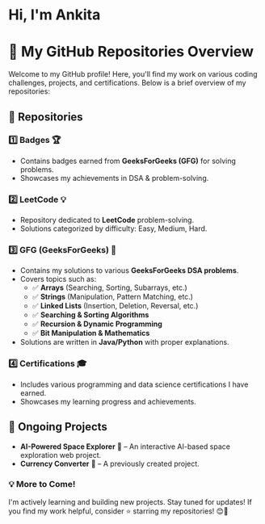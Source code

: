 # Hi, I'm Ankita 
# 🚀 My GitHub Repositories Overview

Welcome to my GitHub profile! Here, you'll find my work on various coding challenges, projects, and certifications. Below is a brief overview of my repositories:

## 📂 Repositories

### 1️⃣ **Badges** 🏆
- Contains badges earned from **GeeksForGeeks (GFG)** for solving problems.
- Showcases my achievements in DSA & problem-solving.

### 2️⃣ **LeetCode** 💡
- Repository dedicated to **LeetCode** problem-solving.
- Solutions categorized by difficulty: Easy, Medium, Hard.

### 3️⃣ **GFG (GeeksForGeeks)** 📘
- Contains my solutions to various **GeeksForGeeks DSA problems**.
- Covers topics such as:
  - ✅ **Arrays** (Searching, Sorting, Subarrays, etc.)
  - ✅ **Strings** (Manipulation, Pattern Matching, etc.)
  - ✅ **Linked Lists** (Insertion, Deletion, Reversal, etc.)
  - ✅ **Searching & Sorting Algorithms**
  - ✅ **Recursion & Dynamic Programming**
  - ✅ **Bit Manipulation & Mathematics**
- Solutions are written in **Java/Python** with proper explanations.

### 4️⃣ **Certifications** 🎓
- Includes various programming and data science certifications I have earned.
- Showcases my learning progress and achievements.

## 🎯 Ongoing Projects
- **AI-Powered Space Explorer** 🌌 – An interactive AI-based space exploration web project.
- **Currency Converter** 💱 – A previously created project.

### 💡 **More to Come!**
I'm actively learning and building new projects. Stay tuned for updates! If you find my work helpful, consider ⭐ starring my repositories! 😊🚀
